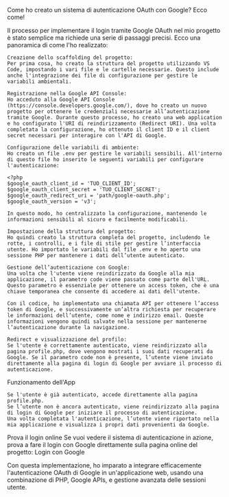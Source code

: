 Come ho creato un sistema di autenticazione OAuth con Google? Ecco come!

Il processo per implementare il login tramite Google OAuth nel mio progetto è stato semplice ma richiede una serie di passaggi precisi. Ecco una panoramica di come l'ho realizzato:

    Creazione dello scaffolding del progetto:
    Per prima cosa, ho creato la struttura del progetto utilizzando VS Code, impostando i vari file e le cartelle necessarie. Questo include anche l'integrazione dei file di configurazione per gestire le variabili ambientali.

    Registrazione nella Google API Console:
    Ho acceduto alla Google API Console (https://console.developers.google.com/), dove ho creato un nuovo progetto per ottenere le credenziali necessarie all’autenticazione tramite Google. Durante questo processo, ho creato una web application e ho configurato l'URI di reindirizzamento (Redirect URI). Una volta completata la configurazione, ho ottenuto il client ID e il client secret necessari per interagire con l'API di Google.

    Configurazione delle variabili di ambiente:
    Ho creato un file .env per gestire le variabili sensibili. All'interno di questo file ho inserito le seguenti variabili per configurare l'autenticazione:

    <?php
    $google_oauth_client_id = 'TUO_CLIENT_ID';
    $google_oauth_client_secret = 'TUO_CLIENT_SECRET';
    $google_oauth_redirect_uri = 'path/google-oauth.php';
    $google_oauth_version = 'v3';

    In questo modo, ho centralizzato la configurazione, mantenendo le informazioni sensibili al sicuro e facilmente modificabili.

    Impostazione della struttura del progetto:
    Ho quindi creato la struttura completa del progetto, includendo le rotte, i controlli, e i file di stile per gestire l’interfaccia utente. Ho importato le variabili dal file .env e ho aperto una sessione PHP per mantenere i dati dell’utente autenticato.

    Gestione dell’autenticazione con Google:
    Una volta che l'utente viene reindirizzato da Google alla mia applicazione, il parametro code viene passato come parte dell'URL. Questo parametro è essenziale per ottenere un access token, che è una chiave temporanea che consente di accedere ai dati dell'utente.

    Con il codice, ho implementato una chiamata API per ottenere l’access token di Google, e successivamente un’altra richiesta per recuperare le informazioni dell’utente, come nome e indirizzo email. Queste informazioni vengono quindi salvate nella sessione per mantenerne l’autenticazione durante la navigazione.

    Redirect e visualizzazione del profilo:
    Se l'utente è correttamente autenticato, viene reindirizzato alla pagina profile.php, dove vengono mostrati i suoi dati recuperati da Google. Se il parametro code non è presente, l’utente viene inviato direttamente alla pagina di login di Google per avviare il processo di autenticazione.

Funzionamento dell'App

    Se l'utente è già autenticato, accede direttamente alla pagina profile.php.
    Se l’utente non è ancora autenticato, viene reindirizzato alla pagina di login di Google per iniziare il processo di autenticazione.
    Una volta completata l'autenticazione, l’utente viene riportato nella mia applicazione e visualizza i propri dati provenienti da Google.

Prova il login online
Se vuoi vedere il sistema di autenticazione in azione, prova a fare il login con Google direttamente sulla pagina online del progetto:
Login con Google

Con questa implementazione, ho imparato a integrare efficacemente l'autenticazione OAuth di Google in un'applicazione web, usando una combinazione di PHP, Google APIs, e gestione avanzata delle sessioni utente.